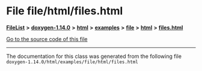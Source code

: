 

# File file/html/files.html



[**FileList**](files.md) **>** [**doxygen-1.14.0**](dir_9d5bad020669189c90cda983471be5d0.md) **>** [**html**](dir_05d1fd8a7cdd04f638f8b23196de02e2.md) **>** [**examples**](dir_aa52e73a32d193037813a53dcfe817b6.md) **>** [**file**](dir_3e420aa6405b0b97b56b5f8b310ef472.md) **>** [**html**](dir_466a26056bcf2fbd395d16fe345f0e05.md) **>** [**files.html**](file_2html_2files_8html.md)

[Go to the source code of this file](file_2html_2files_8html_source.md)





































































------------------------------
The documentation for this class was generated from the following file `doxygen-1.14.0/html/examples/file/html/files.html`


